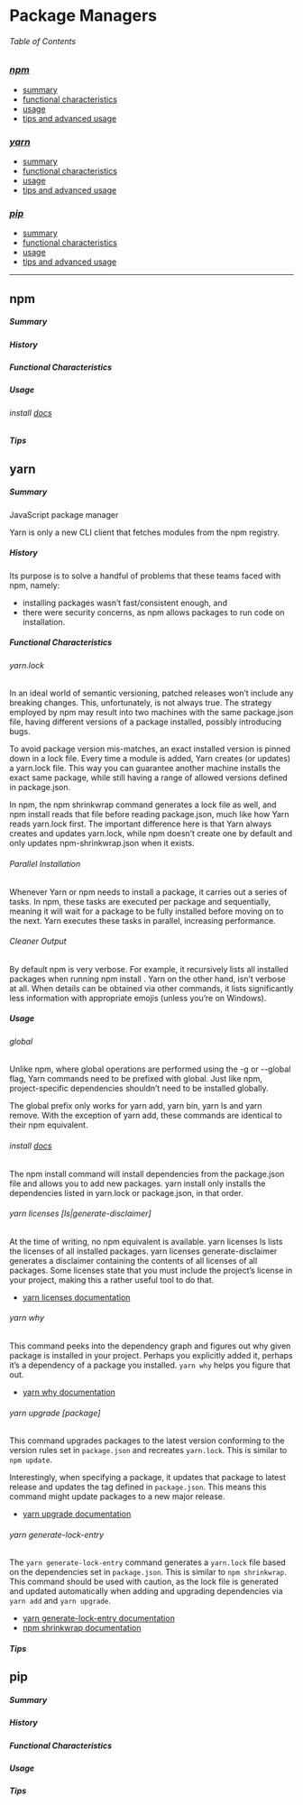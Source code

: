 
<a name="table-of-contents"/>

# Package Managers

###### Table of Contents

### [***npm***](#npm)
- [summary](#npm-summary)
- [functional characteristics](#npm-characteristics)
- [usage](#npm-usage)
- [tips and advanced usage](#npm-tips)

### [***yarn***](#yarn)
- [summary](#yarn-summary)
- [functional characteristics](#yarn-characteristics)
- [usage](#yarn-usage)
- [tips and advanced usage](#yarn-tips)

### [***pip***](#pip)
- [summary](#pip-summary)
- [functional characteristics](#pip-characteristics)
- [usage](#pip-usage)
- [tips and advanced usage](#pip-tips)



--------------------




<a name="npm"/>

## npm



<a name="npm-summary"/>

##### Summary

##### History

<a name="npm-characteristics"/>

##### Functional Characteristics

<a name="npm-usage"/>

##### Usage

###### install [docs](https://docs.npmjs.com/cli/install)




<a name="npm-tips"/>

##### Tips




<a name="yarn"/>

## yarn


<a name="yarn-summary"/>

##### Summary

JavaScript package manager

Yarn is only a new CLI client that fetches modules from the npm registry.


##### History


Its purpose is to solve a handful of problems that these teams faced with npm, namely:
- installing packages wasn’t fast/consistent enough, and
- there were security concerns, as npm allows packages to run code on installation.

<a name="yarn-characteristics"/>

##### Functional Characteristics

###### yarn.lock 
In an ideal world of semantic versioning, patched releases won’t include any breaking changes. This, unfortunately, is not always true. The strategy employed by npm may result into two machines with the same package.json file, having different versions of a package installed, possibly introducing bugs.

To avoid package version mis-matches, an exact installed version is pinned down in a lock file. Every time a module is added, Yarn creates (or updates) a yarn.lock file. This way you can guarantee another machine installs the exact same package, while still having a range of allowed versions defined in package.json.

In npm, the npm shrinkwrap command generates a lock file as well, and npm install reads that file before reading package.json, much like how Yarn reads yarn.lock first. The important difference here is that Yarn always creates and updates yarn.lock, while npm doesn’t create one by default and only updates npm-shrinkwrap.json when it exists.


###### Parallel Installation
Whenever Yarn or npm needs to install a package, it carries out a series of tasks. In npm, these tasks are executed per package and sequentially, meaning it will wait for a package to be fully installed before moving on to the next. Yarn executes these tasks in parallel, increasing performance.


###### Cleaner Output
By default npm is very verbose. For example, it recursively lists all installed packages when running npm install <package>. Yarn on the other hand, isn’t verbose at all. When details can be obtained via other commands, it lists significantly less information with appropriate emojis (unless you’re on Windows).

<a name="yarn-usage"/>

##### Usage

###### global
Unlike npm, where global operations are performed using the -g or --global flag, Yarn commands need to be prefixed with global. Just like npm, project-specific dependencies shouldn’t need to be installed globally.

The global prefix only works for yarn add, yarn bin, yarn ls and yarn remove. With the exception of yarn add, these commands are identical to their npm equivalent.

###### install [docs](https://yarnpkg.com/en/docs/cli/install)

The npm install command will install dependencies from the package.json file and allows you to add new packages. yarn install only installs the dependencies listed in yarn.lock or package.json, in that order.

###### yarn licenses [ls|generate-disclaimer]
At the time of writing, no npm equivalent is available. yarn licenses ls lists the licenses of all installed packages. yarn licenses generate-disclaimer generates a disclaimer containing the contents of all licenses of all packages. Some licenses state that you must include the project’s license in your project, making this a rather useful tool to do that.

- [yarn licenses documentation](https://yarnpkg.com/en/docs/cli/licenses)

###### yarn why
This command peeks into the dependency graph and figures out why given package is installed in your project. Perhaps you explicitly added it, perhaps it’s a dependency of a package you installed. `yarn why` helps you figure that out.

- [yarn why documentation](https://yarnpkg.com/en/docs/cli/why)

###### yarn upgrade [package]
This command upgrades packages to the latest version conforming to the version rules set in `package.json` and recreates `yarn.lock`. This is similar to `npm update`.

Interestingly, when specifying a package, it updates that package to latest release and updates the tag defined in `package.json`. This means this command might update packages to a new major release.

- [yarn upgrade documentation](https://yarnpkg.com/en/docs/cli/upgrade)

######  yarn generate-lock-entry
The `yarn generate-lock-entry` command generates a `yarn.lock` file based on the dependencies set in `package.json`. This is similar to `npm shrinkwrap`. This command should be used with caution, as the lock file is generated and updated automatically when adding and upgrading dependencies via `yarn add` and `yarn upgrade`.

- [yarn generate-lock-entry documentation](https://yarnpkg.com/en/docs/cli/generate-lock-entry)
- [npm shrinkwrap documentation](https://yarnpkg.com/en/docs/cli/generate-lock-entry)



<a name="yarn-tips"/>

##### Tips




<a name="pip"/>

## pip




<a name="pip-summary"/>

##### Summary

##### History

<a name="pip-characteristics"/>

##### Functional Characteristics

<a name="pip-usage"/>

##### Usage

<a name="pip-tips"/>

##### Tips